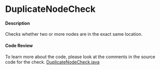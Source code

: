 # DuplicateNodeCheck

#### Description

Checks whether two or more nodes are in the exact same location.

#### Code Review

To learn more about the code, please look at the comments in the source code for the check.
[DuplicateNodeCheck.java](../../src/main/java/org/openstreetmap/atlas/checks/validation/points/DuplicateNodeCheck.java)
